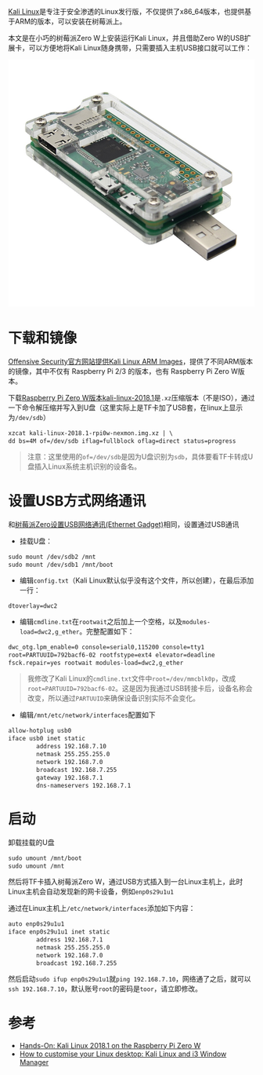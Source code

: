 [Kali Linux](../../os/linux/kali/README)是专注于安全渗透的Linux发行版，不仅提供了x86_64版本，也提供基于ARM的版本，可以安装在树莓派上。

本文是在小巧的树莓派Zero W上安装运行Kali Linux，并且借助Zero W的USB扩展卡，可以方便地将Kali Linux随身携带，只需要插入主机USB接口就可以工作：

![Raspberry Pi Zero USB连接扩展卡保护壳](../../img/develop/raspberry_pi/zero_usb_2.jpg)

# 下载和镜像

[Offensive Security官方网站提供Kali Linux ARM Images](https://www.offensive-security.com/kali-linux-arm-images/)，提供了不同ARM版本的镜像，其中不仅有 Raspberry Pi 2/3 的版本，也有 Raspberry Pi Zero W版本。

下载[Raspberry Pi Zero W版本kali-linux-2018.1](https://images.offensive-security.com/arm-images/kali-linux-2018.1-rpi0w-nexmon.img.xz)是`.xz`压缩版本（不是ISO），通过一下命令解压缩并写入到U盘（这里实际上是TF卡加了USB套，在linux上显示为`/dev/sdb`）

```
xzcat kali-linux-2018.1-rpi0w-nexmon.img.xz | \
dd bs=4M of=/dev/sdb iflag=fullblock oflag=direct status=progress
```

> 注意：这里使用的`of=/dev/sdb`是因为U盘识别为`sdb`，具体要看TF卡转成U盘插入Linux系统主机识别的设备名。

# 设置USB方式网络通讯

和[树莓派Zero设置USB网络通讯(Ethernet Gadget)](raspberry_pi_zero_ethernet_gadget)相同，设置通过USB通讯

* 挂载U盘：

```
sudo mount /dev/sdb2 /mnt
sudo mount /dev/sdb1 /mnt/boot
```

* 编辑`config.txt`（Kali Linux默认似乎没有这个文件，所以创建），在最后添加一行：

```
dtoverlay=dwc2
```

* 编辑`cmdline.txt`在`rootwait`之后加上一个空格，以及`modules-load=dwc2,g_ether`。完整配置如下：

```
dwc_otg.lpm_enable=0 console=serial0,115200 console=tty1 root=PARTUUID=792bacf6-02 rootfstype=ext4 elevator=deadline fsck.repair=yes rootwait modules-load=dwc2,g_ether
```

> 我修改了Kali Linux的`cmdline.txt`文件中`root=/dev/mmcblk0p`，改成`root=PARTUUID=792bacf6-02`。这是因为我通过USB转接卡后，设备名称会改变，所以通过`PARTUUID`来确保设备识别实际不会变化。

* 编辑`/mnt/etc/network/interfaces`配置如下

```
allow-hotplug usb0
iface usb0 inet static
        address 192.168.7.10
        netmask 255.255.255.0
        network 192.168.7.0
        broadcast 192.168.7.255
        gateway 192.168.7.1
        dns-nameservers 192.168.7.1
```

# 启动

卸载挂载的U盘

```
sudo umount /mnt/boot
sudo umount /mnt
```

然后将TF卡插入树莓派Zero W，通过USB方式插入到一台Linux主机上，此时Linux主机会自动发现新的网卡设备，例如`enp0s29u1u1`

通过在Linux主机上`/etc/network/interfaces`添加如下内容：

```
auto enp0s29u1u1
iface enp0s29u1u1 inet static
        address 192.168.7.1
        netmask 255.255.255.0
        network 192.168.7.0
        broadcast 192.168.7.255
```

然后启动`sudo ifup enp0s29u1u1`就`ping 192.168.7.10`，网络通了之后，就可以`ssh 192.168.7.10`，默认账号`root`的密码是`toor`，请立即修改。

# 参考

* [Hands-On: Kali Linux 2018.1 on the Raspberry Pi Zero W](http://www.zdnet.com/article/hands-on-kali-linux-2018-1-on-the-raspberry-pi-zero-w/)
* [How to customise your Linux desktop: Kali Linux and i3 Window Manager](http://www.zdnet.com/article/how-to-customise-your-linux-desktop-kali-linux-and-i3-window-manager/)